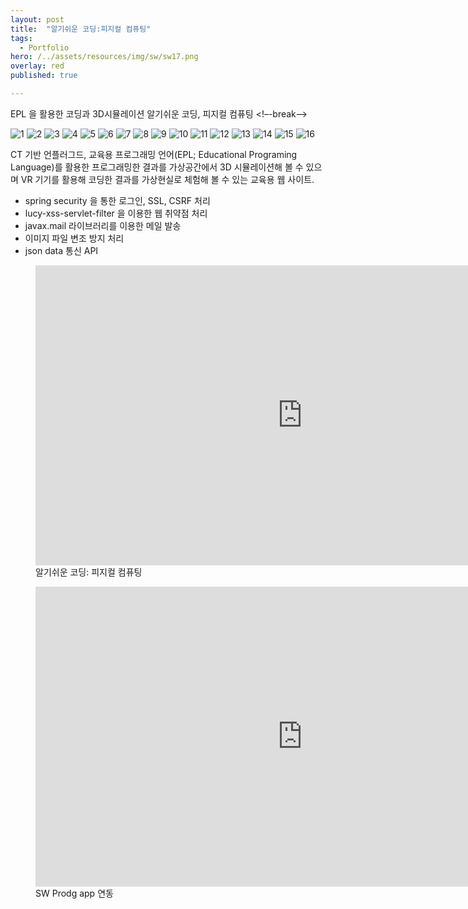 ```yaml
---
layout: post
title:  "알기쉬운 코딩:피지컬 컴퓨팅"
tags:
  - Portfolio
hero: /../assets/resources/img/sw/sw17.png
overlay: red
published: true

---
```

EPL 을 활용한 코딩과 3D시뮬레이션 알기쉬운 코딩, 피지컬 컴퓨팅
<!–-break-–>

<div class="container">
	<div id="slides">
		<img src="/../assets/resources/img/sw/sw3.png" alt="1">
     	<img src="/../assets/resources/img/sw/sw4.png" alt="2">
     	<img src="/../assets/resources/img/sw/sw5.png" alt="3">
     	<img src="/../assets/resources/img/sw/sw6.png" alt="4">
     	<img src="/../assets/resources/img/sw/sw7.png" alt="5">
     	<img src="/../assets/resources/img/sw/sw8.png" alt="6">
     	<img src="/../assets/resources/img/sw/sw9.png" alt="7">
     	<img src="/../assets/resources/img/sw/sw10.png" alt="8">
     	<img src="/../assets/resources/img/sw/sw11.png" alt="9">
     	<img src="/../assets/resources/img/sw/sw12.png" alt="10">
     	<img src="/../assets/resources/img/sw/sw13.png" alt="11">
     	<img src="/../assets/resources/img/sw/sw14.png" alt="12">
     	<img src="/../assets/resources/img/sw/sw15.png" alt="13">
     	<img src="/../assets/resources/img/sw/sw16.png" alt="14">
     	<img src="/../assets/resources/img/sw/sw17.png" alt="15"> 
     	<img src="/../assets/resources/img/sw/sw18.png" alt="16">
	</div>
</div>

<script src="https://code.jquery.com/jquery-1.9.1.min.js"></script>
<script src="/../assets/resources/lib/js/jquery.slides.min.js"></script>
<script>
	$(function() {
		$('#slides').slidesjs({
        width: 940,
        height: 628,
        play: {
        		active: true,
          		auto: true,
          		interval: 1000,
          		swap: true
        	}
      	});
    });
</script>

CT 기반 언플러그드, 교육용 프로그래밍 언어(EPL; Educational Programing Language)를 활용한 프로그래밍한 결과를 가상공간에서 3D 시뮬레이션해 볼 수 있으며 VR 기기를 활용해 코딩한 결과를 가상현실로 체험해 볼 수 있는 교육용 웹 사이트.

<ul>
	<li>spring security 을 통한 로그인, SSL, CSRF 처리</li>
  	<li>lucy-xss-servlet-filter 을 이용한 웹 취약점 처리</li>
  	<li>javax.mail 라이브러리를 이용한 메일 발송</li>
  	<li>이미지 파일 변조 방지 처리</li>
  	<li>json data 통신 API</li>
</ul>

<figure>
	<iframe width="854" height="480" src="https://www.youtube.com/embed/w9Am9mPuPxQ" frameborder="0" allowfullscreen></iframe>
 	<figcaption>알기쉬운 코딩: 피지컬 컴퓨팅</figcaption>
</figure>

<figure>
	<iframe width="854" height="480" src="https://www.youtube.com/embed/rC-NrdkYRGA" frameborder="0" allowfullscreen></iframe>
 	<figcaption>SW Prodg app 연동</figcaption>
</figure>

